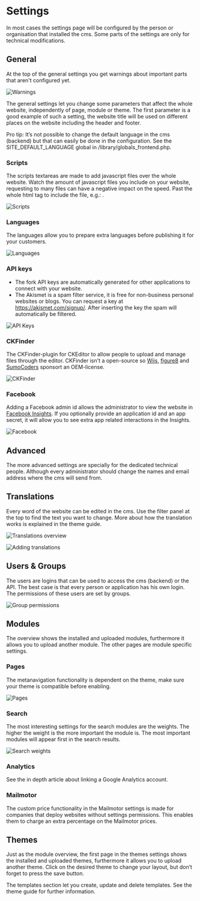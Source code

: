 # Settings

In most cases the settings page will be configured by the person or organisation that installed the cms. Some parts of the settings are only for technical modifications.

## General

At the top of the general settings you get warnings about important parts that aren't configured yet.

![Warnings](assets/settings_warnings.png)

The general settings let you change some parameters that affect the whole website, independently of page, module or theme. The first parameter is a good example of such a setting, the website title will be used on different places on the website including the header and footer.

Pro tip: It’s not possible to change the default language in the cms (backend) but that can easily be done in the configuration. See the SITE_DEFAULT_LANGUAGE global in /library/globals_frontend.php.

### Scripts

The scripts textareas are made to add javascript files over the whole website. Watch the amount of javascript files you include on your website, requesting to many files can have a negative impact on the speed. Past the whole html tag to include the file, e.g.: <script src="javascript.js"></script>.

![Scripts](assets/settings_general_scripts.png)

### Languages

The languages allow you to prepare extra languages before publishing it for your customers.

![Languages](assets/settings_general_languages.png)

### API keys

* The fork API keys are automatically generated for other applications to connect with your website.
* The Akismet is a spam filter service, it is free for non-business personal websites or blogs. You can request a key at https://akismet.com/signup/. After inserting the key the spam will automatically be filtered.

![API Keys](assets/settings_general_scripts.png)


### CKFinder

The CKFinder-plugin for CKEditor to allow people to upload and manage files through the editor. CKFinder isn't a open-source so [Wijs](http://www.wijs.be), [figure8](http://www.figure8.be) and [SumoCoders](http://www.sumocoders.be) sponsort an OEM-license.

![CKFinder](assets/settings_general_ckfinder.png)

### Facebook

Adding a Facebook admin id allows the administrator to view the website in [Facebook Insights](https://www.facebook.com/insights/). If you optionally provide an application id and an app secret, it will allow you to see extra app related interactions in the Insights.

![Facebook](assets/settings_general_facebook.png)

## Advanced

The more advanced settings are specially for the dedicated technical people. Although every administrator should change the names and email address where the cms will send from.

## Translations

Every word of the website can be edited in the cms. Use the filter panel at the top to find the text you want to change. More about how the translation works is explained in the theme guide.

![Translations overview](assets/settings_translations_overview.png)

![Adding translations](assets/settings_translations_add.png)

## Users & Groups

The users are logins that can be used to access the cms (backend) or the API. The best case is that every person or application has his own login. The permissions of these users are set by groups.

![Group permissions](assets/settings_users_permissions.png)

## Modules

The overview shows the installed and uploaded modules, furthermore it allows you to upload another module. The other pages are module specific settings.

### Pages

The metanavigation functionality is dependent on the theme, make sure your theme is compatible before enabling.

![Pages](assets/settings_pages_meta.png)

### Search

The most interesting settings for the search modules are the weights. The higher the weight is the more important the module is. The most important modules will appear first in the search results.

![Search weights](assets/settings_search_weight.png)

### Analytics

See the in depth article about linking a Google Analytics account.

### Mailmotor

The custom price functionality in the Mailmotor settings is made for companies that deploy websites without settings permissions. This enables them to charge an extra percentage on the Mailmotor prices.

## Themes

Just as the module overview, the first page in the themes settings shows the installed and uploaded themes, furthermore it allows you to upload another theme. Click on the desired theme to change your layout, but don’t forget to press the save button.

The templates section let you create, update and delete templates. See the theme guide for further information.